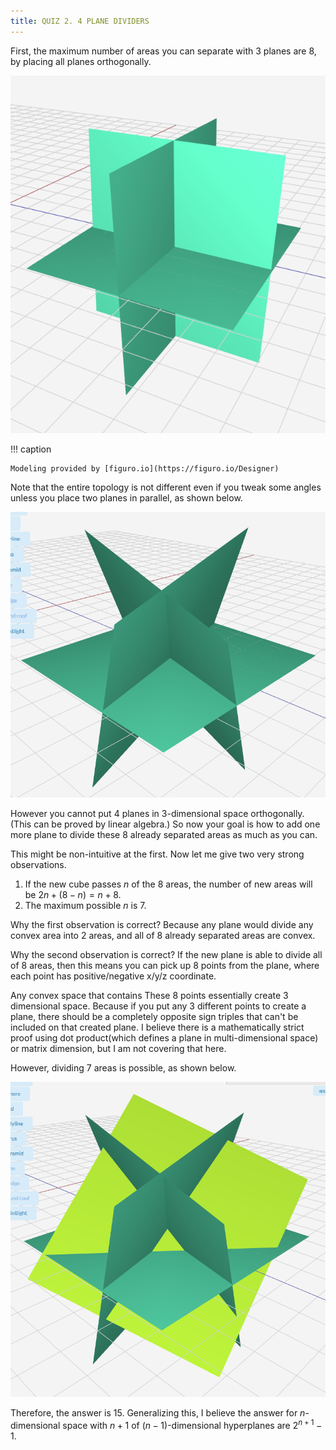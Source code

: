 ```yaml
---
title: QUIZ 2. 4 PLANE DIVIDERS
---
```


First, the maximum number of areas you can separate with $3$ planes are $8$, by placing all planes orthogonally.

![three_planes](/assets/quizzes/q2/three_planes.png)

!!! caption

    Modeling provided by [figuro.io](https://figuro.io/Designer)

Note that the entire topology is not different even if you tweak some angles unless you place two planes in parallel, as shown below.

![three_planes](/assets/quizzes/q2/three_planes_tweaked.png)

However you cannot put $4$ planes in $3$-dimensional space orthogonally.
(This can be proved by linear algebra.)
So now your goal is how to add one more plane to divide these $8$ already separated areas as much as you can.

This might be non-intuitive at the first.
Now let me give two very strong observations.

1. If the new cube passes $n$ of the $8$ areas, the number of new areas will be $2n + (8-n) = n+8$.
2. The maximum possible $n$ is $7$.

Why the first observation is correct?
Because any plane would divide any convex area into $2$ areas, and all of $8$ already separated areas are convex.

Why the second observation is correct?
If the new plane is able to divide all of $8$ areas, then this means you can pick up $8$ points from the plane, where each point has positive/negative x/y/z coordinate.

Any convex space that contains These $8$ points essentially create $3$ dimensional space.
Because if you put any $3$ different points to create a plane, there should be a completely opposite sign triples that can't be included on that created plane.
I believe there is a mathematically strict proof using dot product(which defines a plane in multi-dimensional space) or matrix dimension, but I am not covering that here.

However, dividing $7$ areas is possible, as shown below.

![four_planes](/assets/quizzes/q2/four_planes.png)

Therefore, the answer is $15$.
Generalizing this, I believe the answer for $n$-dimensional space with $n+1$ of $(n-1)$-dimensional hyperplanes are $2^{n+1} - 1$.
